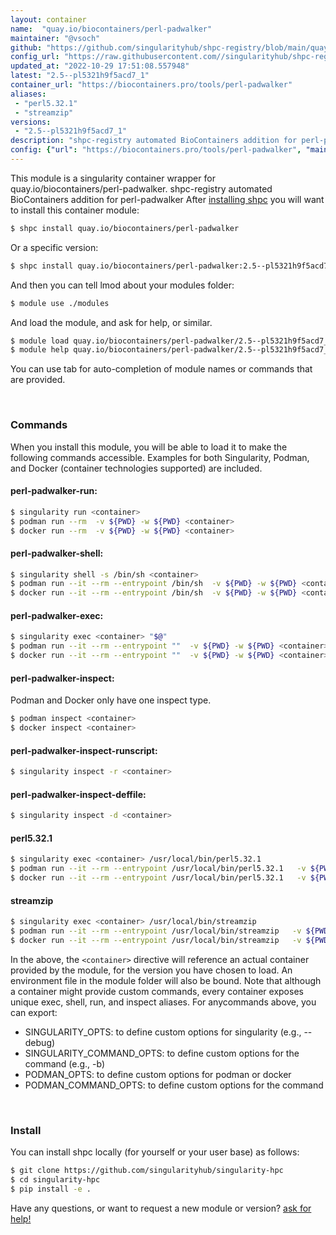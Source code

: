 ```yaml
---
layout: container
name:  "quay.io/biocontainers/perl-padwalker"
maintainer: "@vsoch"
github: "https://github.com/singularityhub/shpc-registry/blob/main/quay.io/biocontainers/perl-padwalker/container.yaml"
config_url: "https://raw.githubusercontent.com//singularityhub/shpc-registry/main/quay.io/biocontainers/perl-padwalker/container.yaml"
updated_at: "2022-10-29 17:51:08.557948"
latest: "2.5--pl5321h9f5acd7_1"
container_url: "https://biocontainers.pro/tools/perl-padwalker"
aliases:
 - "perl5.32.1"
 - "streamzip"
versions:
 - "2.5--pl5321h9f5acd7_1"
description: "shpc-registry automated BioContainers addition for perl-padwalker"
config: {"url": "https://biocontainers.pro/tools/perl-padwalker", "maintainer": "@vsoch", "description": "shpc-registry automated BioContainers addition for perl-padwalker", "latest": {"2.5--pl5321h9f5acd7_1": "sha256:24eeab9e13960ba2cd36c26ab16336747bf26da38f104d36f0e83de6d1ec4050"}, "tags": {"2.5--pl5321h9f5acd7_1": "sha256:24eeab9e13960ba2cd36c26ab16336747bf26da38f104d36f0e83de6d1ec4050"}, "docker": "quay.io/biocontainers/perl-padwalker", "aliases": {"perl5.32.1": "/usr/local/bin/perl5.32.1", "streamzip": "/usr/local/bin/streamzip"}}
---
```


This module is a singularity container wrapper for quay.io/biocontainers/perl-padwalker.
shpc-registry automated BioContainers addition for perl-padwalker
After [installing shpc](#install) you will want to install this container module:


```bash
$ shpc install quay.io/biocontainers/perl-padwalker
```

Or a specific version:

```bash
$ shpc install quay.io/biocontainers/perl-padwalker:2.5--pl5321h9f5acd7_1
```

And then you can tell lmod about your modules folder:

```bash
$ module use ./modules
```

And load the module, and ask for help, or similar.

```bash
$ module load quay.io/biocontainers/perl-padwalker/2.5--pl5321h9f5acd7_1
$ module help quay.io/biocontainers/perl-padwalker/2.5--pl5321h9f5acd7_1
```

You can use tab for auto-completion of module names or commands that are provided.

<br>

### Commands

When you install this module, you will be able to load it to make the following commands accessible.
Examples for both Singularity, Podman, and Docker (container technologies supported) are included.

#### perl-padwalker-run:

```bash
$ singularity run <container>
$ podman run --rm  -v ${PWD} -w ${PWD} <container>
$ docker run --rm  -v ${PWD} -w ${PWD} <container>
```

#### perl-padwalker-shell:

```bash
$ singularity shell -s /bin/sh <container>
$ podman run --it --rm --entrypoint /bin/sh  -v ${PWD} -w ${PWD} <container>
$ docker run --it --rm --entrypoint /bin/sh  -v ${PWD} -w ${PWD} <container>
```

#### perl-padwalker-exec:

```bash
$ singularity exec <container> "$@"
$ podman run --it --rm --entrypoint ""  -v ${PWD} -w ${PWD} <container> "$@"
$ docker run --it --rm --entrypoint ""  -v ${PWD} -w ${PWD} <container> "$@"
```

#### perl-padwalker-inspect:

Podman and Docker only have one inspect type.

```bash
$ podman inspect <container>
$ docker inspect <container>
```

#### perl-padwalker-inspect-runscript:

```bash
$ singularity inspect -r <container>
```

#### perl-padwalker-inspect-deffile:

```bash
$ singularity inspect -d <container>
```


#### perl5.32.1

```bash
$ singularity exec <container> /usr/local/bin/perl5.32.1
$ podman run --it --rm --entrypoint /usr/local/bin/perl5.32.1   -v ${PWD} -w ${PWD} <container> -c " $@"
$ docker run --it --rm --entrypoint /usr/local/bin/perl5.32.1   -v ${PWD} -w ${PWD} <container> -c " $@"
```


#### streamzip

```bash
$ singularity exec <container> /usr/local/bin/streamzip
$ podman run --it --rm --entrypoint /usr/local/bin/streamzip   -v ${PWD} -w ${PWD} <container> -c " $@"
$ docker run --it --rm --entrypoint /usr/local/bin/streamzip   -v ${PWD} -w ${PWD} <container> -c " $@"
```



In the above, the `<container>` directive will reference an actual container provided
by the module, for the version you have chosen to load. An environment file in the
module folder will also be bound. Note that although a container
might provide custom commands, every container exposes unique exec, shell, run, and
inspect aliases. For anycommands above, you can export:

 - SINGULARITY_OPTS: to define custom options for singularity (e.g., --debug)
 - SINGULARITY_COMMAND_OPTS: to define custom options for the command (e.g., -b)
 - PODMAN_OPTS: to define custom options for podman or docker
 - PODMAN_COMMAND_OPTS: to define custom options for the command

<br>

### Install

You can install shpc locally (for yourself or your user base) as follows:

```bash
$ git clone https://github.com/singularityhub/singularity-hpc
$ cd singularity-hpc
$ pip install -e .
```

Have any questions, or want to request a new module or version? [ask for help!](https://github.com/singularityhub/singularity-hpc/issues)